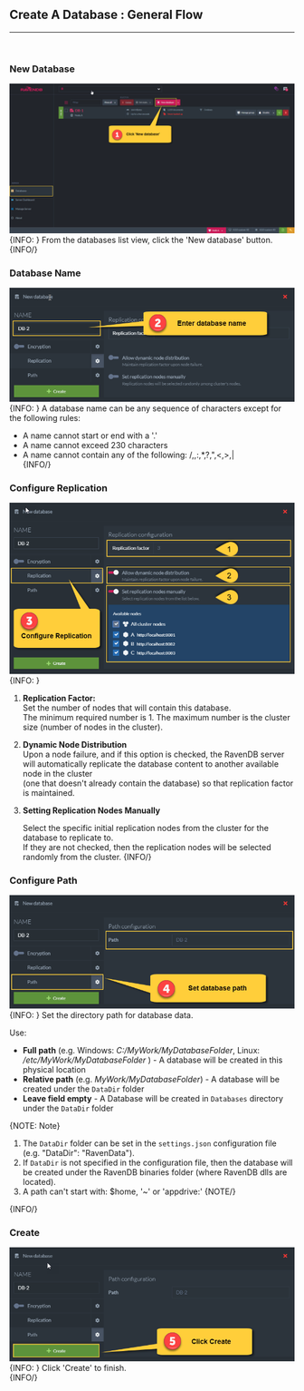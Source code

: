 ﻿## Create A Database : General Flow
---
<br/>

### New Database
![Figure 1. Create New Database - Button](images/new-database-general-1.png "Create New Database Button")
{INFO: }
From the databases list view, click the 'New database' button.
{INFO/}

### Database Name
![Figure 2. Create New Database - Database name](images/new-database-general-2.png "Enter Database Name")
{INFO: }
A database name can be any sequence of characters except for the following rules:  

* A name cannot start or end with a '.'  
* A name cannot exceed 230 characters  
* A name cannot contain any of the following: /,\,:,*,?,",<,>,|  
{INFO/} 

### Configure Replication
![Figure 3. Create New Database - Replication](images/new-database-general-3.png "Configure Replication")
{INFO: }

1. **Replication Factor:**  
   Set the number of nodes that will contain this database.   
   The minimum required number is 1. 
   The maximum number is the cluster size (number of nodes in the cluster).

2. **Dynamic Node Distribution**   
   Upon a node failure, and if this option is checked, the RavenDB server will automatically replicate the database content to another available node in the cluster  
   (one that doesn't already contain the database) so that replication factor is maintained.

3. **Setting Replication Nodes Manually**        

   Select the specific initial replication nodes from the cluster for the database to replicate to.  
   If they are not checked, then the replication nodes will be selected randomly from the cluster.
{INFO/} 

### Configure Path
![Figure 4. Create New Database - Path](images/new-database-general-4.png "Configure Path")
{INFO: }
Set the directory path for database data.  

Use:

* **Full path** (e.g. Windows: _C:/MyWork/MyDatabaseFolder_, Linux: _/etc/MyWork/MyDatabaseFolder_ ) - A database will be created in this physical location
* **Relative path** (e.g. _MyWork/MyDatabaseFolder_) - A database will be created under the `DataDir` folder
* **Leave field empty** - A Database will be created in `Databases` directory under the `DataDir` folder

{NOTE: Note}
1. The `DataDir` folder can be set in the `settings.json` configuration file (e.g. "DataDir": "RavenData").  
2. If `DataDir` is not specified in the configuration file, then the database will be created under the RavenDB binaries folder (where RavenDB dlls are located).  
3. A path can't start with: $home, '~' or 'appdrive:'
{NOTE/}

{INFO/}
<br/>
### Create
![Figure 5. Create New Database - Create](images/new-database-general-5.png "Create Database")
{INFO: }
Click 'Create' to finish.   
{INFO/}
